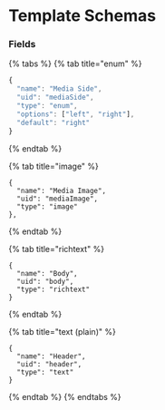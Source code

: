# Template Schemas

### Fields

{% tabs %}
{% tab title="enum" %}
```javascript
{
  "name": "Media Side",
  "uid": "mediaSide",
  "type": "enum",
  "options": ["left", "right"],
  "default": "right"
}
```
{% endtab %}

{% tab title="image" %}
```
{
  "name": "Media Image",
  "uid": "mediaImage",
  "type": "image"
},
```
{% endtab %}

{% tab title="richtext" %}
```
{
  "name": "Body",
  "uid": "body",
  "type": "richtext"
}
```
{% endtab %}

{% tab title="text \(plain\)" %}
```
{
  "name": "Header",
  "uid": "header",
  "type": "text"
}
```
{% endtab %}
{% endtabs %}



